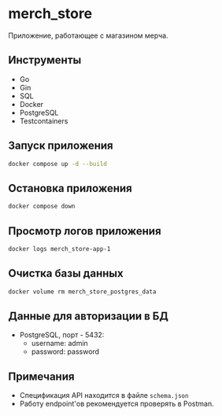 # merch_store
Приложение, работающее с магазином мерча.

## Инструменты
- Go
- Gin
- SQL
- Docker
- PostgreSQL
- Testcontainers

## Запуск приложения
```bash
docker compose up -d --build
```

## Остановка приложения
```bash
docker compose down
```

## Просмотр логов приложения
```bash
docker logs merch_store-app-1
```

## Очистка базы данных
```bash
docker volume rm merch_store_postgres_data
```

## Данные для авторизации в БД
- PostgreSQL, порт - 5432:
    - username: admin
    - password: password

## Примечания
- Спецификация API находится в файле ```schema.json```
- Работу endpoint'ов рекомендуется проверять в Postman.
